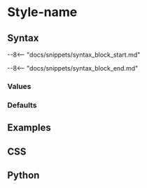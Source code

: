 <!-- This is the template file for a CSS style reference page. -->

# Style-name

<!-- Short description of what the style does, without syntax details or anything.
One or two sentences is typically enough. -->

## Syntax

--8<-- "docs/snippets/syntax_block_start.md"
<!--
Formal syntax description of the style
style-name: <a href="../../css_types/type_one">&lt;type-one&gt;</a>;
-->
--8<-- "docs/snippets/syntax_block_end.md"

<!-- Description of what the style uses the types/values for. -->

### Values

<!--
For enum-like styles that don't warrant a dedicated type.
-->

### Defaults

<!-- If necessary, make note of the default values here.
Otherwise, delete this section.
E.g., `border` contains this section. -->

## Examples

<!--
Short description of the first example.

=== "Output"

    ```{.textual path="docs/examples/styles/style.py"}
    ```

=== "style.py"

    ```py
    --8<-- "docs/examples/styles/style.py"
    ```

=== "style.tcss"

    ```sass
    --8<-- "docs/examples/styles/style.tcss"
    ```
-->

<!--
Short description of the second example.
(If only one example is given, make sure the section is called "Example" and not "Examples".)

=== "Output"

    ```{.textual path="docs/examples/styles/style.py"}
    ```

=== "style.py"

    ```py
    --8<-- "docs/examples/styles/style.py"
    ```

=== "style.tcss"

    ```sass
    --8<-- "docs/examples/styles/style.tcss"
    ```

-->

<!-- ... -->

## CSS

<!--
The CSS syntax for the rule definitions.
Include comments when relevant.
Include all variations.
List all values, if possible and sensible.

```sass
rule-name: value1
rule-name: value2
rule-name: different-syntax-value shown-here

rule-name-variant: value3
rule-name-variant: value4
```

-->

## Python

<!--
The Python syntax for the style definitions.
Copy the same examples as the ones shown in the CSS above.

If the programmatic way of setting the property differs significantly from the CSS way, make note of that here.

```py
widget.styles.property_name = value1
widget.styles.property_name = value2
widget.styles.property_name = (different_syntax_value, shown_here)

widget.styles.property_name_variant = value3
widget.styles.property_name_variant = value4
```

-->
